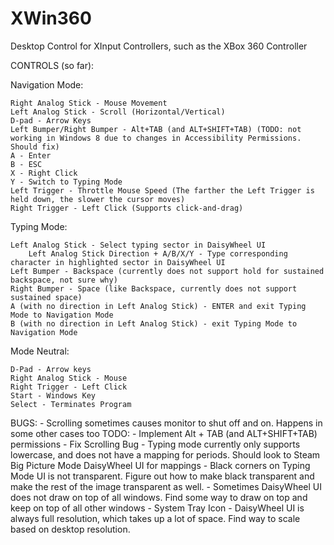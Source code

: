 XWin360
=======

Desktop Control for XInput Controllers, such as the XBox 360 Controller


CONTROLS (so far):

Navigation Mode:

    Right Analog Stick - Mouse Movement
    Left Analog Stick - Scroll (Horizontal/Vertical)
    D-pad - Arrow Keys
    Left Bumper/Right Bumper - Alt+TAB (and ALT+SHIFT+TAB) (TODO: not working in Windows 8 due to changes in Accessibility Permissions. Should fix)
    A - Enter
    B - ESC
    X - Right Click
    Y - Switch to Typing Mode
    Left Trigger - Throttle Mouse Speed (The farther the Left Trigger is held down, the slower the cursor moves)
    Right Trigger - Left Click (Supports click-and-drag)

Typing Mode:

    Left Analog Stick - Select typing sector in DaisyWheel UI
        Left Analog Stick Direction + A/B/X/Y - Type corresponding character in highlighted sector in DaisyWheel UI
    Left Bumper - Backspace (currently does not support hold for sustained backspace, not sure why)
    Right Bumper - Space (like Backspace, currently does not support sustained space)
    A (with no direction in Left Analog Stick) - ENTER and exit Typing Mode to Navigation Mode
    B (with no direction in Left Analog Stick) - exit Typing Mode to Navigation Mode

Mode Neutral:

    D-Pad - Arrow keys
    Right Analog Stick - Mouse
    Right Trigger - Left Click
    Start - Windows Key
    Select - Terminates Program


BUGS:
    - Scrolling sometimes causes monitor to shut off and on. Happens in some other cases too
TODO:
    - Implement Alt + TAB (and ALT+SHIFT+TAB) permissions
    - Fix Scrolling Bug
    - Typing mode currently only supports lowercase, and does not have a mapping for periods. Should look to Steam Big Picture Mode DaisyWheel UI for mappings
    - Black corners on Typing Mode UI is not transparent. Figure out how to make black transparent and make the rest of the image transparent as well.
    - Sometimes DaisyWheel UI does not draw on top of all windows. Find some way to draw on top and keep on top of all other windows
    - System Tray Icon
    - DaisyWheel UI is always full resolution, which takes up a lot of space. Find way to scale based on desktop resolution.
